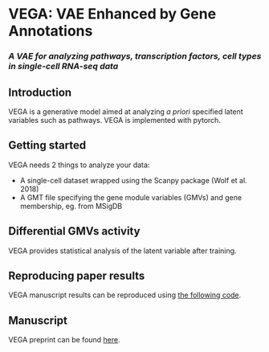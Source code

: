 # VEGA: VAE Enhanced by Gene Annotations
### _A VAE for analyzing pathways, transcription factors, cell types in single-cell RNA-seq data_

## Introduction
VEGA is a generative model aimed at analyzing _a priori_ specified latent variables such as pathways. VEGA is implemented with pytorch.

## Getting started
VEGA needs 2 things to analyze your data:


* A single-cell dataset wrapped using the Scanpy package (Wolf et al. 2018)
* A GMT file specifying the gene module variables (GMVs) and gene membership, eg. from MSigDB

## Differential GMVs activity
VEGA provides statistical analysis of the latent variable after training. 

## Reproducing paper results
VEGA manuscript results can be reproduced using [the following code](https://github.com/LucasESBS/vega-reproducibility).

## Manuscript
VEGA preprint can be found [here](https://www.biorxiv.org/content/10.1101/2020.12.17.423310v1.abstract).
